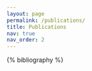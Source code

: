 ```yaml
---
layout: page
permalink: /publications/
title: Publications
nav: true
nav_order: 2
---
```


<!-- _pages/publications.md -->
<div class="publications">

{% bibliography %}

</div>
